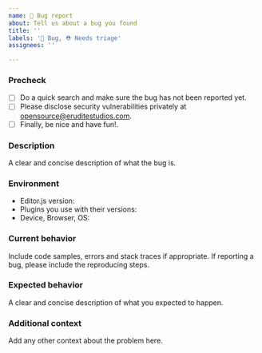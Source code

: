 ```yaml
---
name: 🐞 Bug report
about: Tell us about a bug you found
title: ''
labels: '🐞 Bug, ⛑ Needs triage'
assignees: ''

---
```


### Precheck

- [ ] Do a quick search and make sure the bug has not been reported yet.
- [ ] Please disclose security vulnerabilities privately at [opensource@eruditestudios.com](mailto:opensource@eruditestudios.com).
- [ ] Finally, be nice and have fun!.

### Description

A clear and concise description of what the bug is.

### Environment

* Editor.js version:
* Plugins you use with their versions:
* Device, Browser, OS:

### Current behavior

Include code samples, errors and stack traces if appropriate.
If reporting a bug, please include the reproducing steps.

### Expected behavior

A clear and concise description of what you expected to happen.

### Additional context

Add any other context about the problem here.
